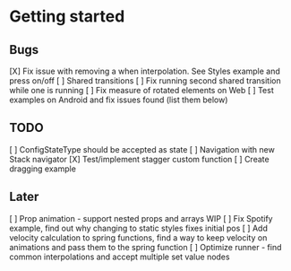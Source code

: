 # Getting started

## Bugs

[X] Fix issue with removing a when interpolation. See Styles example and press on/off
[ ] Shared transitions
  [ ] Fix running second shared transition while one is running
[ ] Fix measure of rotated elements on Web
[ ] Test examples on Android and fix issues found (list them below)

## TODO

[ ] ConfigStateType should be accepted as state 
[ ] Navigation with new Stack navigator
[X] Test/implement stagger custom function
[ ] Create dragging example

## Later

[ ] Prop animation - support nested props and arrays WIP
[ ] Fix Spotify example, find out why changing to static styles fixes initial pos
[ ] Add velocity calculation to spring functions, find a way to keep velocity on 
    animations and pass them to the spring function
[ ] Optimize runner - find common interpolations and accept multiple set value nodes

